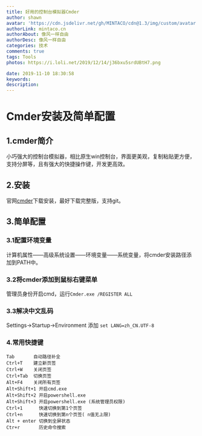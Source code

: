 ```yaml
---
title: 好用的控制台模拟器Cmder
author: shawn
avatar: 'https://cdn.jsdelivr.net/gh/MINTACO/cdn@1.3/img/custom/avatar.jpg'
authorLink: mintaco.cn
authorAbout: 像风一样自由
authorDesc: 像风一样自由
categories: 技术
comments: true
tags: Tools
photos: https://i.loli.net/2019/12/14/j36bxu5srdUBtH7.png

date: 2019-11-10 18:30:58
keywords:
description:
---
```


# Cmder安装及简单配置

## 1.cmder简介
小巧强大的控制台模拟器，相比原生win控制台，界面更美观，复制粘贴更方便，支持分屏等，且有强大的快捷操作键，开发更高效。

## 2.安装
官网[cmder](https://cmder.net/)下载安装，最好下载完整版，支持git。

## 3.简单配置
### 3.1配置环境变量
计算机属性——高级系统设置——环境变量——系统变量，将cmder安装路径添加到PATH中。
### 3.2将cmder添加到鼠标右键菜单
管理员身份开启cmd，运行`Cmder.exe /REGISTER ALL`
### 3.3解决中文乱码
Settings->Startup->Environment 添加
`set LANG=zh_CN.UTF-8`

### 4.常用快捷键
```
Tab       自动路径补全
Ctrl+T    建立新页签
Ctrl+W    关闭页签
Ctrl+Tab  切换页签
Alt+F4    关闭所有页签
Alt+Shift+1 开启cmd.exe
Alt+Shift+2 开启powershell.exe
Alt+Shift+3 开启powershell.exe (系统管理员权限)
Ctrl+1      快速切换到第1个页签
Ctrl+n      快速切换到第n个页签( n值无上限)
Alt + enter 切换到全屏状态
Ctr+r       历史命令搜索
```